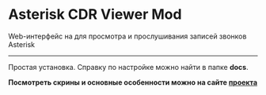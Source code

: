 # Asterisk CDR Viewer Mod

Web-интерфейс на для просмотра и прослушивания записей звонков Asterisk

***
Простая установка. Справку по настройке можно найти в папке **docs**.

**Посмотреть скрины и основные особенности можно на сайте [проекта](http://prog-it.github.io/Asterisk-CDR-Viewer-Mod)**

